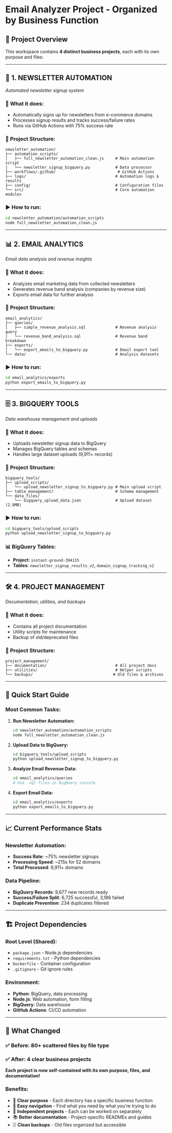 # Email Analyzer Project - Organized by Business Function

## 🎯 **Project Overview**

This workspace contains **4 distinct business projects**, each with its own purpose and files:

---

## 📧 **1. NEWSLETTER AUTOMATION** 
*Automated newsletter signup system*

### 🚀 **What it does:**
- Automatically signs up for newsletters from e-commerce domains
- Processes signup results and tracks success/failure rates
- Runs via GitHub Actions with 75% success rate

### 📁 **Project Structure:**
```
newsletter_automation/
├── automation_scripts/
│   ├── full_newsletter_automation_clean.js     # Main automation script
│   └── newsletter_signup_bigquery.py           # Data processor
├── workflows/.github/                           # GitHub Actions
├── logs/                                       # Automation logs & results
├── config/                                     # Configuration files
└── src/                                        # Core automation modules
```

### ▶️ **How to run:**
```bash
cd newsletter_automation/automation_scripts
node full_newsletter_automation_clean.js
```

---

## 📊 **2. EMAIL ANALYTICS**
*Email data analysis and revenue insights*

### 🚀 **What it does:**
- Analyzes email marketing data from collected newsletters
- Generates revenue band analysis (companies by revenue size)
- Exports email data for further analysis

### 📁 **Project Structure:**
```
email_analytics/
├── queries/
│   ├── simple_revenue_analysis.sql             # Revenue analysis query
│   └── revenue_band_analysis.sql               # Revenue band breakdown
├── exports/
│   └── export_emails_to_bigquery.py            # Email export tool
└── data/                                       # Analysis datasets
```

### ▶️ **How to run:**
```bash
cd email_analytics/exports
python export_emails_to_bigquery.py
```

---

## 🗄️ **3. BIGQUERY TOOLS**
*Data warehouse management and uploads*

### 🚀 **What it does:**
- Uploads newsletter signup data to BigQuery
- Manages BigQuery tables and schemas
- Handles large dataset uploads (9,911+ records)

### 📁 **Project Structure:**
```
bigquery_tools/
├── upload_scripts/
│   └── upload_newsletter_signup_to_bigquery.py # Main upload script
├── table_management/                           # Schema management
└── data_files/
    └── bigquery_upload_data.json               # Upload dataset (2.8MB)
```

### ▶️ **How to run:**
```bash
cd bigquery_tools/upload_scripts
python upload_newsletter_signup_to_bigquery.py
```

### 📊 **BigQuery Tables:**
- **Project**: `instant-ground-394115`
- **Tables**: `newsletter_signup_results_v2`, `domain_signup_tracking_v2`

---

## 🛠️ **4. PROJECT MANAGEMENT**
*Documentation, utilities, and backups*

### 🚀 **What it does:**
- Contains all project documentation
- Utility scripts for maintenance
- Backup of old/deprecated files

### 📁 **Project Structure:**
```
project_management/
├── documentation/                              # All project docs
├── utilities/                                  # Helper scripts
└── backups/                                   # Old files & archives
```

---

## 🎯 **Quick Start Guide**

### **Most Common Tasks:**

1. **Run Newsletter Automation:**
   ```bash
   cd newsletter_automation/automation_scripts
   node full_newsletter_automation_clean.js
   ```

2. **Upload Data to BigQuery:**
   ```bash
   cd bigquery_tools/upload_scripts
   python upload_newsletter_signup_to_bigquery.py
   ```

3. **Analyze Email Revenue Data:**
   ```bash
   cd email_analytics/queries
   # Use .sql files in BigQuery console
   ```

4. **Export Email Data:**
   ```bash
   cd email_analytics/exports
   python export_emails_to_bigquery.py
   ```

---

## 📈 **Current Performance Stats**

### Newsletter Automation:
- **Success Rate**: ~75% newsletter signups
- **Processing Speed**: ~215s for 52 domains
- **Total Processed**: 9,911+ domains

### Data Pipeline:
- **BigQuery Records**: 9,677 new records ready
- **Success/Failure Split**: 6,725 successful, 3,186 failed
- **Duplicate Prevention**: 234 duplicates filtered

---

## 🏗️ **Project Dependencies**

### Root Level (Shared):
- `package.json` - Node.js dependencies
- `requirements.txt` - Python dependencies  
- `Dockerfile` - Container configuration
- `.gitignore` - Git ignore rules

### Environment:
- **Python**: BigQuery, data processing
- **Node.js**: Web automation, form filling
- **BigQuery**: Data warehouse
- **GitHub Actions**: CI/CD automation

---

## 🎉 **What Changed**

### ✅ **Before**: 80+ scattered files by file type
### ✅ **After**: 4 clear business projects

**Each project is now self-contained with its own purpose, files, and documentation!**

### **Benefits:**
- 🎯 **Clear purpose** - Each directory has a specific business function
- 🚀 **Easy navigation** - Find what you need by what you're trying to do
- 🔧 **Independent projects** - Each can be worked on separately
- 📚 **Better documentation** - Project-specific READMEs and guides
- 🗄️ **Clean backups** - Old files organized but accessible 